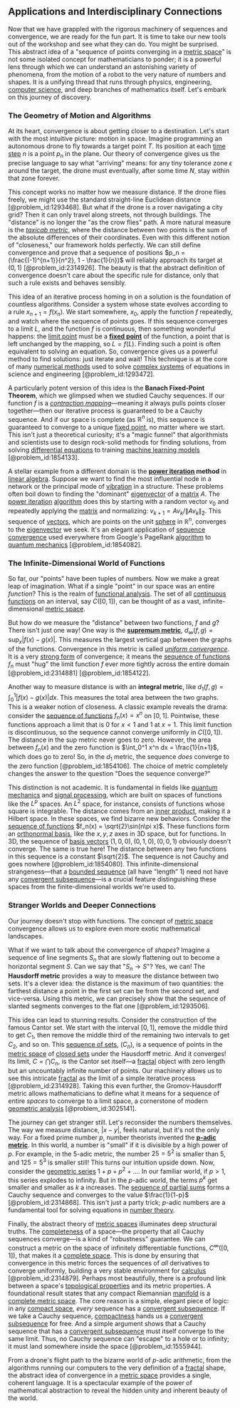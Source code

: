 ## Applications and Interdisciplinary Connections

Now that we have grappled with the rigorous machinery of sequences and convergence, we are ready for the fun part. It is time to take our new tools out of the workshop and see what they can do. You might be surprised. This abstract idea of a "sequence of points converging in a [metric space](@article_id:145418)" is not some isolated concept for mathematicians to ponder; it is a powerful lens through which we can understand an astonishing variety of phenomena, from the motion of a robot to the very nature of numbers and shapes. It is a unifying thread that runs through physics, engineering, [computer science](@article_id:150299), and deep branches of mathematics itself. Let's embark on this journey of discovery.

### The Geometry of Motion and Algorithms

At its heart, convergence is about getting closer to a destination. Let's start with the most intuitive picture: motion in space. Imagine programming an autonomous drone to fly towards a target point $T$. Its position at each [time step](@article_id:136673) $n$ is a point $p_n$ in the plane. Our theory of convergence gives us the precise language to say what "arriving" means: for any tiny tolerance zone $\epsilon$ around the target, the drone must eventually, after some time $N$, stay within that zone forever.

This concept works no matter how we measure distance. If the drone flies freely, we might use the standard straight-line Euclidean distance [@problem_id:1293468]. But what if the drone is a rover navigating a city grid? Then it can only travel along streets, not through buildings. The "distance" is no longer the "as the crow flies" path. A more natural measure is the *[taxicab metric](@article_id:140632)*, where the distance between two points is the sum of the absolute differences of their coordinates. Even with this different notion of "closeness," our framework holds perfectly. We can still define convergence and prove that a sequence of positions $p_n = (\frac{(-1)^{n+1}}{n^2}, 1 - \frac{1}{n})$ will reliably approach its target at $(0, 1)$ [@problem_id:2314926]. The beauty is that the abstract definition of convergence doesn't care about the specific rule for distance, only that such a rule exists and behaves sensibly.

This idea of an iterative process homing in on a solution is the foundation of countless algorithms. Consider a system whose state evolves according to a rule $x_{n+1} = f(x_n)$. We start somewhere, $x_0$, apply the function $f$ repeatedly, and watch where the sequence of points goes. If this sequence converges to a limit $L$, and the function $f$ is continuous, then something wonderful happens: the [limit point](@article_id:135778) must be a **[fixed point](@article_id:155900)** of the function, a point that is left unchanged by the mapping, so $L=f(L)$. Finding such a point is often equivalent to solving an equation. So, convergence gives us a powerful method to find solutions: just iterate and wait! This technique is at the core of many [numerical methods](@article_id:139632) used to solve [complex systems](@article_id:137572) of equations in science and engineering [@problem_id:1293472].

A particularly potent version of this idea is the **Banach Fixed-Point Theorem**, which we glimpsed when we studied Cauchy sequences. If our function $f$ is a *[contraction mapping](@article_id:139495)*—meaning it always pulls points closer together—then our iterative process is guaranteed to be a Cauchy sequence. And if our space is complete (as $\mathbb{R}^n$ is), this sequence is guaranteed to converge to a unique [fixed point](@article_id:155900), no matter where we start. This isn't just a theoretical curiosity; it's a "magic funnel" that algorithmists and scientists use to design rock-solid methods for finding solutions, from solving [differential equations](@article_id:142687) to training [machine learning models](@article_id:261841) [@problem_id:1854133].

A stellar example from a different domain is the **[power iteration](@article_id:140833) method** in [linear algebra](@article_id:145246). Suppose we want to find the most influential node in a network or the principal mode of [vibration](@article_id:162485) in a structure. These problems often boil down to finding the "dominant" [eigenvector](@article_id:151319) of a [matrix](@article_id:202118) $A$. The [power iteration](@article_id:140833) [algorithm](@article_id:267625) does this by starting with a random vector $v_0$ and repeatedly applying the [matrix](@article_id:202118) and normalizing: $v_{k+1} = A v_k / \|A v_k\|_2$. This sequence of [vectors](@article_id:190854), which are points on the unit [sphere](@article_id:267085) in $\mathbb{R}^n$, converges to the [eigenvector](@article_id:151319) we seek. It's an elegant application of [sequence convergence](@article_id:143085) used everywhere from Google's PageRank [algorithm](@article_id:267625) to [quantum mechanics](@article_id:141149) [@problem_id:1854082].

### The Infinite-Dimensional World of Functions

So far, our "points" have been tuples of numbers. Now we make a great leap of imagination. What if a single "point" in our space was an entire *function*? This is the realm of [functional analysis](@article_id:145726). The set of all [continuous functions](@article_id:137731) on an interval, say $C([0,1])$, can be thought of as a vast, infinite-dimensional [metric space](@article_id:145418).

But how do we measure the "distance" between two functions, $f$ and $g$? There isn't just one way!
One way is the **[supremum metric](@article_id:142189)**, $d_\infty(f, g) = \sup_x |f(x) - g(x)|$. This measures the largest vertical gap between the graphs of the functions. Convergence in this metric is called *[uniform convergence](@article_id:145590)*. It is a very [strong form](@article_id:164317) of convergence; it means the [sequence of functions](@article_id:144381) $f_n$ must "hug" the limit function $f$ ever more tightly across the entire domain [@problem_id:2314881] [@problem_id:1854122].

Another way to measure distance is with an **integral metric**, like $d_1(f, g) = \int_0^1 |f(x) - g(x)|dx$. This measures the total area between the two graphs. This is a weaker notion of closeness. A classic example reveals the drama: consider the [sequence of functions](@article_id:144381) $f_n(x) = x^n$ on $[0,1]$. Pointwise, these functions approach a limit that is $0$ for $x \lt 1$ and $1$ at $x=1$. This limit function is discontinuous, so the sequence cannot converge uniformly in $C([0,1])$. The distance in the sup metric never goes to zero. However, the area between $f_n(x)$ and the zero function is $\int_0^1 x^n dx = \frac{1}{n+1}$, which does go to zero! So, in the $d_1$ metric, the sequence *does* converge to the zero function [@problem_id:1854106]. The choice of metric completely changes the answer to the question "Does the sequence converge?"

This distinction is not academic. It is fundamental in fields like [quantum mechanics](@article_id:141149) and [signal processing](@article_id:146173), which are built on spaces of functions like the $L^p$ spaces. An $L^2$ space, for instance, consists of functions whose square is integrable. The distance comes from an [inner product](@article_id:138502), making it a Hilbert space. In these spaces, we find bizarre new behaviors. Consider the [sequence of functions](@article_id:144381) $f_n(x) = \sqrt{2}\sin(n\pi x)$. These functions form an [orthonormal basis](@article_id:147285), like the $x, y, z$ axes in 3D space, but for functions. In 3D, the sequence of [basis vectors](@article_id:147725) $(1,0,0), (0,1,0), (0,0,1)$ obviously doesn't converge. The same is true here! The distance between any two functions in this sequence is a constant $\sqrt{2}$. The sequence is not Cauchy and goes nowhere [@problem_id:1854080]. This infinite-dimensional strangeness—that a [bounded sequence](@article_id:141324) (all have "length" 1) need not have any [convergent subsequence](@article_id:140766)—is a crucial feature distinguishing these spaces from the finite-dimensional worlds we're used to.

### Stranger Worlds and Deeper Connections

Our journey doesn't stop with functions. The concept of [metric space](@article_id:145418) convergence allows us to explore even more exotic mathematical landscapes.

What if we want to talk about the convergence of *shapes*? Imagine a sequence of line segments $S_n$ that are slowly flattening out to become a horizontal segment $S$. Can we say that "$S_n \to S$"? Yes, we can! The **Hausdorff metric** provides a way to measure the distance between two sets. It's a clever idea: the distance is the maximum of two quantities: the farthest distance a point in the first set can be from the second set, and vice-versa. Using this metric, we can precisely show that the sequence of slanted segments converges to the flat one [@problem_id:1293506].

This idea can lead to stunning results. Consider the construction of the famous Cantor set. We start with the interval $[0,1]$, remove the middle third to get $C_1$, then remove the middle third of the remaining two intervals to get $C_2$, and so on. This [sequence of sets](@article_id:184077), $(C_n)$, is a sequence of points in the [metric space](@article_id:145418) of [closed sets](@article_id:136674) under the Hausdorff metric. And it converges! Its limit, $C = \bigcap C_n$, is the Cantor set itself—a [fractal](@article_id:140282) object with zero length but an uncountably infinite number of points. Our machinery allows us to see this intricate [fractal](@article_id:140282) as the limit of a simple iterative process [@problem_id:2314928]. Taking this even further, the Gromov-Hausdorff metric allows mathematicians to define what it means for a sequence of entire *spaces* to converge to a limit space, a cornerstone of modern [geometric analysis](@article_id:157206) [@problem_id:3025141].

The journey can get stranger still. Let's reconsider the numbers themselves. The way we measure distance, $|x-y|$, feels natural, but it's not the only way. For a fixed prime number $p$, number theorists invented the **[p-adic metric](@article_id:146854)**. In this world, a number is "small" if it is divisible by a high power of $p$. For example, in the 5-adic metric, the number $25=5^2$ is smaller than $5$, and $125=5^3$ is smaller still! This turns our intuition upside down. Now, consider the [geometric series](@article_id:157996) $1 + p + p^2 + \dots$. In our familiar world, if $p \gt 1$, this series explodes to infinity. But in the $p$-adic world, the terms $p^k$ get smaller and smaller as $k$ a increases. The [sequence of partial sums](@article_id:160764) forms a Cauchy sequence and converges to the value $\frac{1}{1-p}$ [@problem_id:2314868]. This isn't just a party trick; $p$-adic numbers are a fundamental tool for solving equations in [number theory](@article_id:138310).

Finally, the abstract theory of [metric spaces](@article_id:138366) illuminates deep structural truths. The [completeness](@article_id:143338) of a space—the property that all Cauchy sequences converge—is a kind of "robustness" guarantee. We can construct a metric on the space of infinitely differentiable functions, $C^\infty([0,1])$, that makes it a [complete space](@article_id:159438). This is done by ensuring that convergence in this metric forces the sequences of *all* derivatives to converge uniformly, building a very stable environment for [calculus](@article_id:145546) [@problem_id:2314879]. Perhaps most beautifully, there is a profound link between a space's [topological properties](@article_id:154172) and its metric properties. A foundational result states that any compact Riemannian [manifold](@article_id:152544) is a [complete metric space](@article_id:139271). The core reason is a simple, elegant piece of logic: in any [compact space](@article_id:149306), *every* sequence has a [convergent subsequence](@article_id:140766). If we take a Cauchy sequence, [compactness](@article_id:146770) hands us a [convergent subsequence](@article_id:140766) for free. And a simple argument shows that a Cauchy sequence that has a [convergent subsequence](@article_id:140766) must itself converge to the same limit. Thus, no Cauchy sequence can "escape" to a hole or to infinity; it must land somewhere inside the space [@problem_id:1555944].

From a drone's flight path to the bizarre world of $p$-adic arithmetic, from the algorithms running our computers to the very definition of a [fractal](@article_id:140282) shape, the abstract idea of convergence in a [metric space](@article_id:145418) provides a single, coherent language. It is a spectacular example of the power of mathematical abstraction to reveal the hidden unity and inherent beauty of the world.